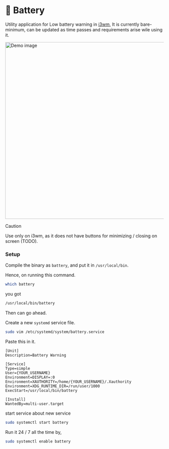 # 🪫 Battery

Utility application for Low battery warning in [i3wm](https://i3wm.org/), It is currently bare-minimum, can be updated 
as time passes and requirements arise wile using it. 

<image src="https://i.imgur.com/rRBnMey.png" alt="Demo image" width="560px" />

> [!CAUTION]
> Use only on i3wm, as it does not have buttons for minimizing / closing on screen (TODO).

### Setup

Compile the binary as `battery`, and put it in `/usr/local/bin`.

Hence, on running this command.

```bash
which battery
```

you got 

```bash
/usr/local/bin/battery
```

Then can go ahead.

Create a new `systemd` service file.

```bash
sudo vim /etc/systemd/system/battery.service
```

Paste this in it.

```service
[Unit]
Description=Battery Warning

[Service]
Type=simple
User={YOUR_USERNAME}
Environment=DISPLAY=:0
Environment=XAUTHORITY=/home/{YOUR_USERNAME}/.Xauthority
Environment=XDG_RUNTIME_DIR=/run/user/1000
ExecStart=/usr/local/bin/battery

[Install]
WantedBy=multi-user.target
```

start service about new service

```bash
sudo systemctl start battery
```

Run it 24 / 7 all the time by,

```bash
sudo systemctl enable battery
```
